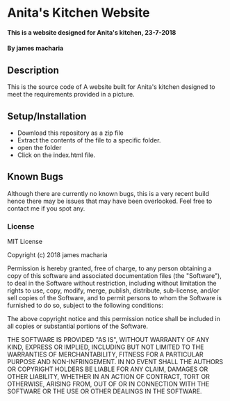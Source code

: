 # Anita's Kitchen Website
#### This is a website designed for Anita's kitchen,  23-7-2018
#### By **james macharia**
## Description
This is the source code of A website built for Anita's kitchen designed to meet the requirements provided in a picture.
## Setup/Installation
* Download this repository as a zip file
* Extract the contents of the file to a specific folder.
* open the folder
* Click on the index.html file.
## Known Bugs
Although there are currently no known bugs, this is a very recent build hence there may be issues that may have been overlooked. Feel free to contact me if you spot any.
### License
MIT License

Copyright (c) 2018 james macharia

Permission is hereby granted, free of charge, to any person obtaining a copy
of this software and associated documentation files (the "Software"), to deal
in the Software without restriction, including without limitation the rights
to use, copy, modify, merge, publish, distribute, sub-license, and/or sell
copies of the Software, and to permit persons to whom the Software is
furnished to do so, subject to the following conditions:

The above copyright notice and this permission notice shall be included in all
copies or substantial portions of the Software.

THE SOFTWARE IS PROVIDED "AS IS", WITHOUT WARRANTY OF ANY KIND, EXPRESS OR
IMPLIED, INCLUDING BUT NOT LIMITED TO THE WARRANTIES OF MERCHANTABILITY,
FITNESS FOR A PARTICULAR PURPOSE AND NON-INFRINGEMENT. IN NO EVENT SHALL THE
AUTHORS OR COPYRIGHT HOLDERS BE LIABLE FOR ANY CLAIM, DAMAGES OR OTHER
LIABILITY, WHETHER IN AN ACTION OF CONTRACT, TORT OR OTHERWISE, ARISING FROM,
OUT OF OR IN CONNECTION WITH THE SOFTWARE OR THE USE OR OTHER DEALINGS IN THE
SOFTWARE.

